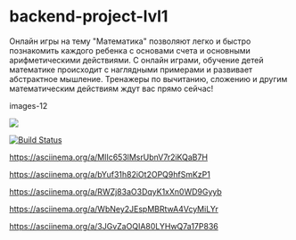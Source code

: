 # backend-project-lvl1

Онлайн игры на тему "Математика" позволяют легко и быстро познакомить каждого ребенка с основами счета и основными арифметическими действиями. С онлайн играми, обучение детей математике происходит с наглядными примерами и развивает абстрактное мышление.  Тренажеры по вычитанию, сложению и другим математическим действиям ждут вас прямо сейчас!

images-12

<a href="https://codeclimate.com/github/Luce62006/project-lvl1-s454/maintainability"><img src="https://api.codeclimate.com/v1/badges/c93b711d2ec872857a80/maintainability" /></a>

[![Build Status](https://travis-ci.org/Luce62006/backend-project-lvl1.svg?branch=master)](https://travis-ci.org/Luce62006/backend-project-lvl1)

    
https://asciinema.org/a/MlIc653lMsrUbnV7r2iKQaB7H

https://asciinema.org/a/bYuf31h82iOt2OPQ9hfSmKzP1

https://asciinema.org/a/RWZj83aO3DqyK1xXn0WD9Gyyb

https://asciinema.org/a/WbNey2JEspMBRtwA4VcyMiLYr

 https://asciinema.org/a/3JGvZaOQIA80LYHwQ7a17P836
